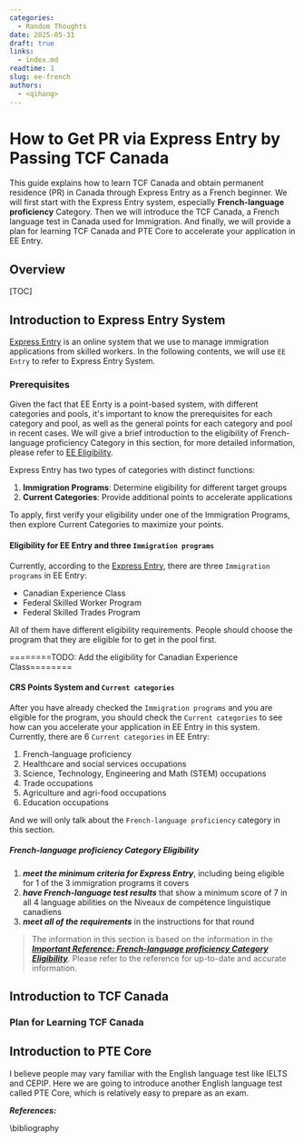 ```yaml
---
categories:
  - Random Thoughts
date: 2025-05-31
draft: true
links:
  - index.md
readtime: 1
slug: ee-french
authors:
  - <qihang>
---
```

# How to Get PR via Express Entry by Passing TCF Canada
This guide explains how to learn TCF Canada and obtain permanent residence (PR) in Canada through Express Entry as a French beginner. We will first start with the Express Entry system, especially **French-language proficiency** Category. Then we will introduce the TCF Canada, a French language test in Canada used for Immigration. And finally, we will provide a plan for learning TCF Canada and PTE Core to accelerate your application in EE Entry.
<!-- more -->
## Overview
[TOC]
## Introduction to Express Entry System
[Express Entry](https://www.canada.ca/en/immigration-refugees-citizenship/services/immigrate-canada/express-entry) is an online system that we use to manage immigration applications from skilled workers. In the following contents, we will use `EE Entry` to refer to Express Entry System.
### Prerequisites
Given the fact that EE Enrty is a point-based system, with different categories and pools, it's important to know the prerequisites for each category and pool, as well as the general points for each category and pool in recent cases. We will give a brief introduction to the eligibility of French-language proficiency Category in this section, for more detailed information, please refer to [EE Eligibility](https://www.canada.ca/en/immigration-refugees-citizenship/services/immigrate-canada/express-entry/who-can-apply.html#programs).

Express Entry has two types of categories with distinct functions:

1. **Immigration Programs**: Determine eligibility for different target groups
2. **Current Categories**: Provide additional points to accelerate applications

To apply, first verify your eligibility under one of the Immigration Programs, then explore Current Categories to maximize your points.

#### Eligibility for EE Entry and three `Immigration programs`
Currently, according to the [Express Entry](https://www.canada.ca/en/immigration-refugees-citizenship/services/immigrate-canada/express-entry), there are three `Immigration programs` in EE Entry:
- Canadian Experience Class
- Federal Skilled Worker Program
- Federal Skilled Trades Program

All of them have different eligibility requirements. People should choose the program that they are eligible for to get in the pool first.

========TODO: Add the eligibility for Canadian Experience Class========

#### CRS Points System and `Current categories`
After you have already checked the `Immigration programs` and you are eligible for the program, you should check the `Current categories` to see how can you accelerate your application in EE Entry in this system. Currently, there are 6 `Current categories` in EE Entry:
1. French-language proficiency
2. Healthcare and social services occupations
3. Science, Technology, Engineering and Math (STEM) occupations
4. Trade occupations
5. Agriculture and agri-food occupations
6. Education occupations

And we will only talk about the `French-language proficiency` category in this section.

##### French-language proficiency Category Eligibility
1. ***meet the minimum criteria for Express Entry***, including being eligible for 1 of the 3 immigration programs it covers
2. ***have French-language test results*** that show a minimum score of 7 in all 4 language abilities on the Niveaux de compétence linguistique canadiens 
3. ***meet all of the requirements*** in the instructions for that round

> The information in this section is based on the information in the [***Important Reference: French-language proficiency Category Eligibility***](https://www.canada.ca/en/immigration-refugees-citizenship/services/immigrate-canada/express-entry/rounds-invitations/category-based-selection.html). Please refer to the reference for up-to-date and accurate information.

## Introduction to TCF Canada

### Plan for Learning TCF Canada

## Introduction to PTE Core
I believe people may vary familiar with the English language test like IELTS and CEPIP. Here we are going to introduce another English language test called PTE Core, which is relatively easy to prepare as an exam.



***References:***

\bibliography


